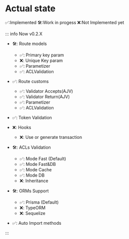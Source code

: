 # Actual state

✅:Implemented 🛠️:Work in progess ❌:Not Implemented yet

::: info Now v0.2.X

- 🛠️: Route models

  - ✅: Primary key param
  - ❌: Unique Key param
  - ✅: Parametizer
  - ✅: ACLValidation

- ✅: Route customs

  - ✅: Validator Accepts(AJV)
  - ✅: Validator Return(AJV)
  - ✅: Parametizer
  - ✅: ACLValidation

- ✅: Token Validation

- ❌: Hooks

  - ❌: Use or generate transaction

- 🛠️: ACLs Validation

  - ✅: Mode Fast (Default)
  - ✅: Mode Fast&DB
  - ✅: Mode Cache
  - ✅: Mode DB
  - ❌: Inheritance

- 🛠️: ORMs Support
  - ✅: Prisma (Default)
  - ❌: TypeORM
  - ❌: Sequelize

- ✅: Auto Import methods

:::
